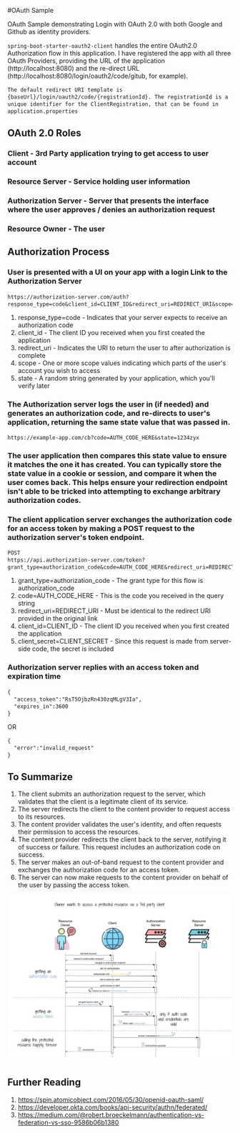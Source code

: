#OAuth Sample

OAuth Sample demonstrating Login with OAuth 2.0 with both Google and Github as identity providers.


`spring-boot-starter-oauth2-client` handles the entire OAuth2.0 Authorization flow in this application.
I have registered the app with all three OAuth Providers, providing the URL of the application (http://localhost:8080) and the re-direct URL (http://localhost:8080/login/oauth2/code/gitub, for example).
```
The default redirect URI template is {baseUrl}/login/oauth2/code/{registrationId}. The registrationId is a unique identifier for the ClientRegistration, that can be found in application.properties
```



## OAuth 2.0 Roles

### Client -  3rd Party application trying to get access to user account
### Resource Server - Service holding user information
### Authorization Server - Server that presents the interface where the user approves / denies an authorization request
### Resource Owner - The user


## Authorization Process

### User is presented with a UI on your app with a login Link to the Authorization Server
```
https://authorization-server.com/auth?response_type=code&client_id=CLIENT_ID&redirect_uri=REDIRECT_URI&scope=photos&state=1234zyx`
```

1. response_type=code - Indicates that your server expects to receive an authorization code
2. client_id - The client ID you received when you first created the application
3. redirect_uri - Indicates the URI to return the user to after authorization is complete
4. scope - One or more scope values indicating which parts of the user's account you wish to access
5. state - A random string generated by your application, which you'll verify later

### The Authorization server logs the user in (if needed) and generates an authorization code, and re-directs to user's application, returning the same state value that was passed in.

```
https://example-app.com/cb?code=AUTH_CODE_HERE&state=1234zyx
```


### The user application then compares this state value to ensure it matches the one it has created. You can typically store the state value in a cookie or session, and compare it when the user comes back. This helps ensure your redirection endpoint isn't able to be tricked into attempting to exchange arbitrary authorization codes.

### The client application server exchanges the authorization code for an access token by making a POST request to the authorization server's token endpoint.

```
POST 
https://api.authorization-server.com/token?grant_type=authorization_code&code=AUTH_CODE_HERE&redirect_uri=REDIRECT_URI&client_id=CLIENT_ID&client_secret=CLIENT_SECRET
```
1. grant_type=authorization_code - The grant type for this flow is authorization_code
2. code=AUTH_CODE_HERE - This is the code you received in the query string
3. redirect_uri=REDIRECT_URI - Must be identical to the redirect URI provided in the original link
4. client_id=CLIENT_ID - The client ID you received when you first created the application
5. client_secret=CLIENT_SECRET - Since this request is made from server-side code, the secret is included


### Authorization server replies with an access token and expiration time

```
{
  "access_token":"RsT5OjbzRn430zqMLgV3Ia",
  "expires_in":3600
}
```
OR
```
{
  "error":"invalid_request"
}
```

## To Summarize

1. The client submits an authorization request to the server, which validates that the client is a legitimate client of its service.
2. The server redirects the client to the content provider to request access to its resources.
3. The content provider validates the user's identity, and often requests their permission to access the resources.
4. The content provider redirects the client back to the server, notifying it of success or failure. This request includes an authorization code on success.
5. The server makes an out-of-band request to the content provider and exchanges the authorization code for an access token.
6. The server can now make requests to the content provider on behalf of the user by passing the access token.


![Alt text](./images/Oauth.jpg?raw=true "Oauth Flow")

## Further Reading

1. https://spin.atomicobject.com/2016/05/30/openid-oauth-saml/
2. https://developer.okta.com/books/api-security/authn/federated/
3. https://medium.com/@robert.broeckelmann/authentication-vs-federation-vs-sso-9586b06b1380
